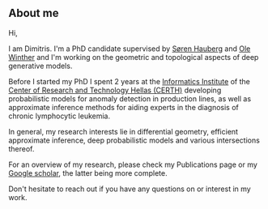 ## About me

Hi,

I am Dimitris. I'm a PhD candidate supervised by [Søren Hauberg](http://www2.compute.dtu.dk/~sohau/) and [Ole Winther](https://cogsys.imm.dtu.dk/staff/winther/) and I'm working on the geometric and topological aspects of deep generative models.

Before I started my PhD I spent 2 years at the [Informatics Institute](https://www.iti.gr/iti/index.html) of the [Center of Research and Technology Hellas (CERTH)](https://www.certh.gr/) developing probabilistic models for anomaly detection in production lines, as well as approximate inference methods for aiding experts in the diagnosis of chronic lymphocytic leukemia.

In general, my research interests lie in differential geometry, efficient approximate inference, deep probabilistic models and various intersections thereof.

For an overview of my research, please check my Publications page or my [Google scholar](https://scholar.google.com/citations?hl=el&user=6KrveZkAAAAJ), the latter being more complete.

Don't hesitate to reach out if you have any questions on or interest in my work.